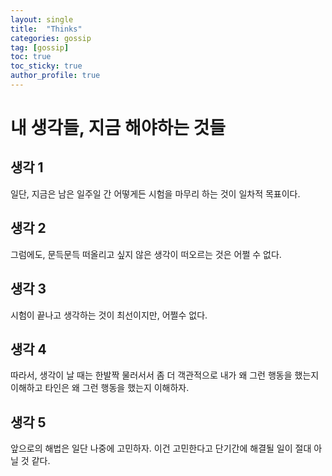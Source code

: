 ```yaml
---
layout: single
title:  "Thinks"
categories: gossip
tag: [gossip]
toc: true
toc_sticky: true
author_profile: true
---
```


# 내 생각들, 지금 해야하는 것들

## 생각 1
일단, 지금은 남은 일주일 간 어떻게든 시험을 마무리 하는 것이 일차적 목표이다.

## 생각 2
그럼에도, 문득문득 떠올리고 싶지 않은 생각이 떠오르는 것은 어쩔 수 없다.

## 생각 3
시험이 끝나고 생각하는 것이 최선이지만, 어쩔수 없다.

## 생각 4
따라서, 생각이 날 때는 한발짝 물러서서 좀 더 객관적으로 내가 왜 그런 행동을 했는지 이해하고 타인은 왜 그런 행동을 했는지 이해하자.

## 생각 5
앞으로의 해법은 일단 나중에 고민하자. 이건 고민한다고 단기간에 해결될 일이 절대 아닐 것 같다.
